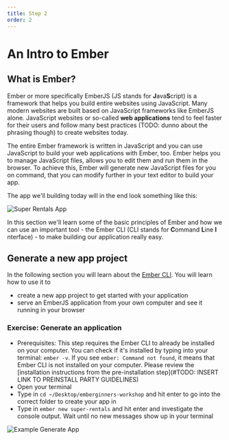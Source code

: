 ```yaml
---
title: Step 2
order: 2
---
```


# An Intro to Ember

## What is Ember?

Ember or more specifically EmberJS (JS stands for **J**ava**S**cript) is a framework that helps you build entire websites using JavaScript. Many modern websites are built based on JavaScript frameworks like EmberJS alone. JavaScript websites or so-called **web applications** tend to feel faster for their users and follow many best practices (TODO: dunno about the phrasing though) to create websites today.

The entire Ember framework is written in JavaScript and you can use JavaScript to build your web applications with Ember, too. Ember helps you to manage JavaScript files, allows you to edit them and run them in the browser. To achieve this, Ember will generate new JavaScript files for you on command, that you can modify further in your text editor to build your app.

The app we'll building today will in the end look something like this:

![Super Rentals App](/images/super_rentals_demo.png)

In this section we'll learn some of the basic principles of Ember and how we can use an important tool - the Ember CLI (CLI stands for **C**ommand **L**ine **I** nterface) - to make building our application really easy.

<!--  Ember Tutorial: Super Rentals

- What is Ember? A JavaScript framework
- Overview of Finished Super Rentals app.
- Exercise: Generate an app. Ember new. Investigate dir structure.
- Exercise: Run the app. Learn about localhost and how to view the app. -->

## Generate a new app project

In the following section you will learn about the [Ember CLI](https://cli.emberjs.com/release/). You will learn how to use it to
- create a new app project to get started with your application
- serve an EmberJS application from your own computer and see it running in your browser

### Exercise: Generate an application

- Prerequisites: This step requires the Ember CLI to already be installed on your computer. You can check if it's installed by typing into your terminal: `ember -v`. If you see `ember: Command not found`, it means that Ember CLI is not installed on your computer. Please review the [installation instructions from the pre-installation step](#TODO: INSERT LINK TO PREINSTALL PARTY GUIDELINES)
- Open your terminal
- Type in `cd ~/Desktop/emberginners-workshop` and hit enter to go into the correct folder to create your app in
- Type in `ember new super-rentals` and hit enter and investigate the console output. Wait until no new messages show up in your terminal

![Example Generate App](/images/ember_demo-2a.gif)
